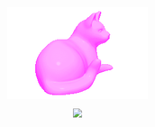 <p align="center">
  <img src="tumblr_m2cqx66bOr1qzvdsco1_250.gif" alt="animated" />
</p>

<p align="center">
  <img src="https://komarev.com/ghpvc/?username=uNeffy&color=FFA0FF&style=flat-square" />
</p>
